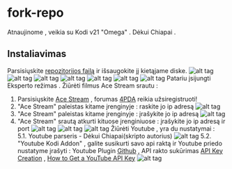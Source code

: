 # fork-repo
Atnaujinome , veikia su Kodi v21 "Omega" . Dėkui Chiapai . 

## Instaliavimas
Parsisiųskite [repozitorijos failą](https://github.com/asafemode/fork-repo/raw/master/new_repo/forkrepository.lt/forkrepository.lit-0.2.0.zip) ir išsaugokite jį kietąjame diske.
![alt tag](https://raw.githubusercontent.com/asafemode/fork-repo/master/media/1.png)
![alt tag](https://raw.githubusercontent.com/asafemode/fork-repo/master/media/2.png)
![alt tag](https://raw.githubusercontent.com/asafemode/fork-repo/master/media/3.png)
![alt tag](https://raw.githubusercontent.com/asafemode/fork-repo/master/media/4.png)
![alt tag](https://raw.githubusercontent.com/asafemode/fork-repo/master/media/5.png)
![alt tag](https://raw.githubusercontent.com/asafemode/fork-repo/master/media/6.png)
![alt tag](https://raw.githubusercontent.com/asafemode/fork-repo/master/media/7.png)
Patariu įsijungti Eksperto režimas .
Žiūrėti filmus Ace Stream srautu :<br/>
1. Parsisiųskite [Ace Stream](http://wiki.acestream.org/wiki/index.php/Download) , forumas [4PDA](https://4pda.to/forum/index.php?showtopic=737440) reikia užsiregistruoti!
2. "Ace Stream" paleistas kitame įrenginyje : raskite jo ip adresą ![alt tag](https://raw.githubusercontent.com/asafemode/fork-repo/master/media/8.png)
3. "Ace Stream" paleistas kitame įrenginyje : įrašykite jo ip adresą ![alt tag](https://raw.githubusercontent.com/asafemode/fork-repo/master/media/9.png)
4. "Ace Stream" srautą atkurti kituose įrenginiuose : įrašykite jo ip adresą ir port ![alt tag](https://raw.githubusercontent.com/asafemode/fork-repo/master/media/10.png)
![alt tag](https://raw.githubusercontent.com/asafemode/fork-repo/master/media/11.jpg)
![alt tag](https://raw.githubusercontent.com/asafemode/fork-repo/master/media/12.jpg)
Žiūrėti Youtube , yra  du nustatymai :<br/>
5.1. Youtube parseris - Dėkui Chiapai(skripto autorius) ![alt tag](https://raw.githubusercontent.com/asafemode/fork-repo/master/media/13.png)
5.2. "Youtube Kodi Addon" , galite susikurti savo api raktą ir Youtube priedo nustatyme įrašyti : Youtube Plugin [Github](https://github.com/jdf76/plugin.video.youtube) , API rakto sukūrimas [API Key Creation](https://github.com/anxdpanic/plugin.video.youtube/wiki/Personal-API-Keys) , [How to Get a YouTube API Key](https://blog.hubspot.com/website/how-to-get-youtube-api-key) ![alt tag](https://raw.githubusercontent.com/asafemode/fork-repo/master/media/14.png)

